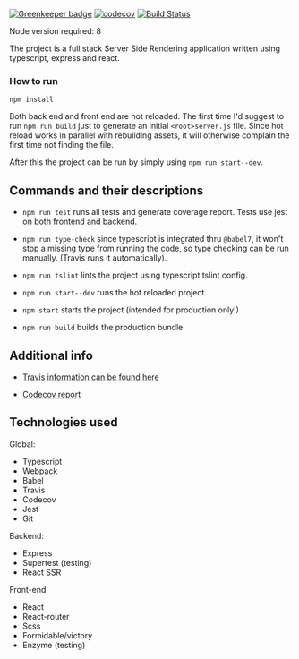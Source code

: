 [![Greenkeeper badge](https://badges.greenkeeper.io/Kornil/simple-ts-react-app.svg)](https://greenkeeper.io/)
[![codecov](https://codecov.io/gh/Kornil/st-react-data/branch/master/graph/badge.svg)](https://codecov.io/gh/Kornil/st-react-data)
[![Build Status](https://travis-ci.org/Kornil/st-react-data.svg?branch=master)](https://travis-ci.org/Kornil/st-react-data)

Node version required: 8

The project is a full stack Server Side Rendering application written using typescript, express and react.



### How to run

`npm install`

Both back end and front end are hot reloaded.
The first time I'd suggest to run `npm run build` just to generate an initial `<root>server.js` file.
Since hot reload works in parallel with rebuilding assets, it will otherwise complain the first time not finding the file.

After this the project can be run by simply using `npm run start--dev`.



## Commands and their descriptions

- `npm run test` runs all tests and generate coverage report. Tests use jest on both frontend and backend.

- `npm run type-check` since typescript is integrated thru `@babel7`, it won't stop a missing type from running the code, so type checking can be run manually. (Travis runs it automatically).

- `npm run tslint` lints the project using typescript tslint config.

- `npm run start--dev` runs the hot reloaded project.

- `npm start` starts the project (intended for production only!)

- `npm run build` builds the production bundle.



## Additional info

- [Travis information can be found here](https://travis-ci.org/Kornil/st-react-data)

- [Codecov report](https://codecov.io/gh/Kornil/st-react-data)



## Technologies used

Global:
- Typescript
- Webpack
- Babel
- Travis
- Codecov
- Jest
- Git

Backend:
- Express
- Supertest (testing)
- React SSR

Front-end
- React
- React-router
- Scss
- Formidable/victory
- Enzyme (testing)
